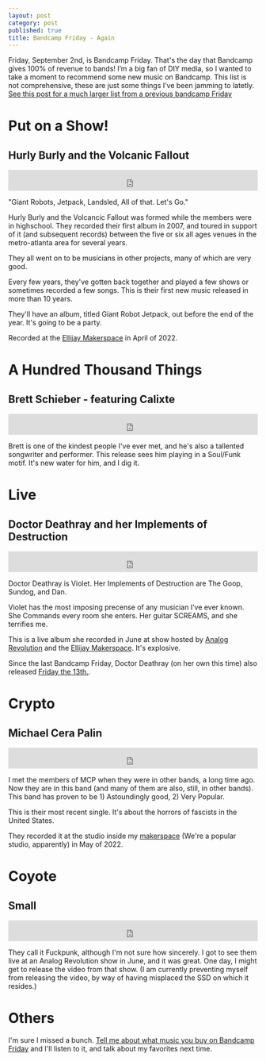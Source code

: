 ```yaml
---
layout: post
category: post
published: true
title: Bandcamp Friday - Again
---
```

Friday, September 2nd, is Bandcamp Friday. That's the day that Bandcamp gives 100% of revenue to bands! I’m a big fan of DIY media, so I wanted to take a moment to recommend some new music on Bandcamp. This list is not comprehensive, these are just some things I’ve been jamming to latetly. [See this post for a much larger list from a previous bandcamp Friday](http://ajroach42.com/bandcamp-friday/)

# Put on a Show!  

## Hurly Burly and the Volcanic Fallout 

<iframe style="border: 0; width: 100%; height: 42px;" src="https://bandcamp.com/EmbeddedPlayer/track=3239824894/size=small/bgcol=ffffff/linkcol=0687f5/transparent=true/" seamless><a href="https://hurlyburlyandthevolcanicfallout.bandcamp.com/track/put-on-a-show">PUT ON A SHOW! by Hurly Burly and the Volcanic Fallout</a></iframe>

"Giant Robots, Jetpack, Landsled, All of that. Let's Go." 

Hurly Burly and the Volcancic Fallout was formed while the members were in highschool. They recorded their first album in 2007, and toured in support of it (and subsequent records) between the five or six all ages venues in the metro-atlanta area for several years. 

They all went on to be musicians in other projects, many of which are very good.

Every few years, they've gotten back together and played a few shows or sometimes recorded a few songs. This is their first new music released in more than 10 years. 

They'll have an album, titled Giant Robot Jetpack, out before the end of the year. It's going to be a party. 

Recorded at the [Ellijay Makerspace](https://ellijaymakerspace.org) in April of 2022. 

# A Hundred Thousand Things

## Brett Schieber - featuring Calixte

<iframe style="border: 0; width: 100%; height: 42px;" src="https://bandcamp.com/EmbeddedPlayer/album=1597301640/size=small/bgcol=ffffff/linkcol=0687f5/transparent=true/" seamless><a href="https://brettschieber.bandcamp.com/album/a-hundred-thousand-things">A Hundred Thousand Things by Brett Schieber - featuring Calixte</a></iframe>

Brett is one of the kindest people I've ever met, and he's also a tallented songwriter and performer. This release sees him playing in a Soul/Funk motif. It's new water for him, and I dig it. 


# Live 

## Doctor Deathray and her Implements of Destruction

<iframe style="border: 0; width: 100%; height: 42px;" src="https://bandcamp.com/EmbeddedPlayer/album=981370329/size=small/bgcol=ffffff/linkcol=0687f5/transparent=true/" seamless><a href="https://doctordeathray.bandcamp.com/album/live">Live. by Doctor Deathray</a></iframe>


Doctor Deathray is Violet. Her Implements of Destruction are The Goop, Sundog, and Dan. 

Violet has the most imposing precense of any musician I’ve ever known. She Commands every room she enters. Her guitar SCREAMS, and she terrifies me.

This is a live album she recorded in June at show hosted by [Analog Revolution](https://analogrevolution.com) and the [Ellijay Makerspace](https://ellijaymakerspace.org). It's explosive. 

Since the last Bandcamp Friday, Doctor Deathray (on her own this time) also released [Friday the 13th.](https://doctordeathray.bandcamp.com/album/friday-the-13th).

# Crypto 

## Michael Cera Palin 

<iframe style="border: 0; width: 100%; height: 42px;" src="https://bandcamp.com/EmbeddedPlayer/track=2991832255/size=small/bgcol=ffffff/linkcol=0687f5/transparent=true/" seamless><a href="https://michaelcerapalin.bandcamp.com/track/crypto">Crypto by Michael Cera Palin</a></iframe>

I met the members of MCP when they were in other bands, a long time ago. Now they are in this band (and many of them are also, still, in other bands). This band has proven to be 1) Astoundingly good, 2) Very Popular. 

This is their most recent single. It's about the horrors of fascists in the United States. 

They recorded it at the studio inside my [makerspace](https://ellijaymakerspace.org) (We're a popular studio, apparently) in May of 2022. 


# Coyote

## Small

<iframe style="border: 0; width: 100%; height: 42px;" src="https://bandcamp.com/EmbeddedPlayer/track=995528633/size=small/bgcol=ffffff/linkcol=0687f5/transparent=true/" seamless><a href="https://smalltheband.bandcamp.com/track/coyote">Coyote by SMALL</a></iframe>

They call it Fuckpunk, although I'm not sure how sincerely. I got to see them live at an Analog Revolution show in June, and it was great. One day, I might get to release the video from that show. (I am currently preventing myself from releasing the video, by way of having misplaced the SSD on which it resides.) 

# Others

I'm sure I missed a bunch. [Tell me about what music you buy on Bandcamp Friday](https://retro.social/@ajroach42) and I'll listen to it, and talk about my favorites next time.
